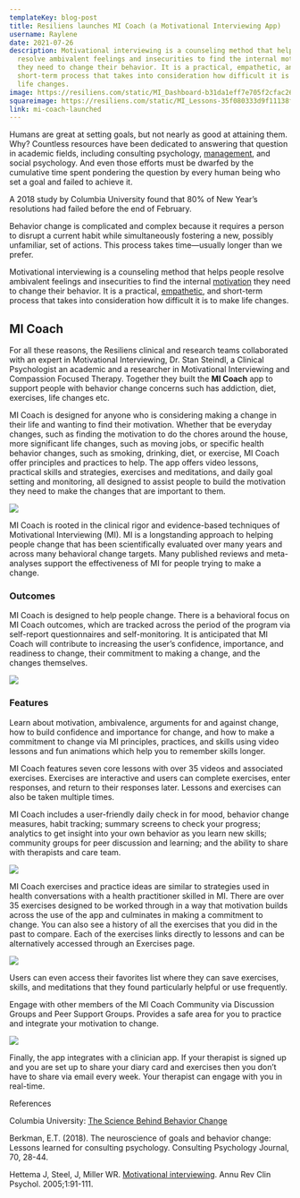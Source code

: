 ```yaml
---
templateKey: blog-post
title: Resiliens launches MI Coach (a Motivational Interviewing App)
username: Raylene
date: 2021-07-26
description: Motivational interviewing is a counseling method that helps people
  resolve ambivalent feelings and insecurities to find the internal motivation
  they need to change their behavior. It is a practical, empathetic, and
  short-term process that takes into consideration how difficult it is to make
  life changes.
image: https://resiliens.com/static/MI_Dashboard-b31da1eff7e705f2cfac26d90104d75c.png
squareimage: https://resiliens.com/static/MI_Lessons-35f080333d9f11138fe210dab2e2b396.png
link: mi-coach-launched
---
```

Humans are great at setting goals, but not nearly as good at attaining them. Why? Countless resources have been dedicated to answering that question in academic fields, including consulting psychology, [management](https://www.psychologytoday.com/us/basics/leadership "Psychology Today looks at management"), and social psychology. And even those efforts must be dwarfed by the cumulative time spent pondering the question by every human being who set a goal and failed to achieve it.

A 2018 study by Columbia University found that 80% of New Year’s resolutions had failed before the end of February.

Behavior change is complicated and complex because it requires a person to disrupt a current habit while simultaneously fostering a new, possibly unfamiliar, set of actions. This process takes time—usually longer than we prefer.

Motivational interviewing is a counseling method that helps people resolve ambivalent feelings and insecurities to find the internal [motivation](https://www.psychologytoday.com/us/basics/motivation "Psychology Today looks at motivation") they need to change their behavior. It is a practical, [empathetic](https://www.psychologytoday.com/us/basics/empathy "Psychology Today looks at empathetic"), and short-term process that takes into consideration how difficult it is to make life changes.

## MI Coach

For all these reasons, the Resiliens clinical and research teams collaborated with an expert in Motivational Interviewing, Dr. Stan Steindl, a Clinical Psychologist an academic and a researcher in Motivational Interviewing and Compassion Focused Therapy. Together they built the **MI Coach** app to support people with behavior change concerns such has addiction, diet, exercises, life changes etc.

MI Coach is designed for anyone who is considering making a change in their life and wanting to find their motivation. Whether that be everyday changes, such as finding the motivation to do the chores around the house, more significant life changes, such as moving jobs, or specific health behavior changes, such as smoking, drinking, diet, or exercise, MI Coach offer principles and practices to help. The app offers video lessons, practical skills and strategies, exercises and meditations, and daily goal setting and monitoring, all designed to assist people to build the motivation they need to make the changes that are important to them.

![](https://resiliens.com/static/MI_Lessons-35f080333d9f11138fe210dab2e2b396.png)

MI Coach is rooted in the clinical rigor and evidence-based techniques of Motivational Interviewing (MI). MI is a longstanding approach to helping people change that has been scientifically evaluated over many years and across many behavioral change targets. Many published reviews and meta-analyses support the effectiveness of MI for people trying to make a change.

### Outcomes

MI Coach is designed to help people change. There is a behavioral focus on MI Coach outcomes, which are tracked across the period of the program via self-report questionnaires and self-monitoring. It is anticipated that MI Coach will contribute to increasing the user’s confidence, importance, and readiness to change, their commitment to making a change, and the changes themselves.



![](https://resiliens.com/static/MI_Assesment-759cf53918349844dca6105444fd3b30.png)

### Features

Learn about motivation, ambivalence, arguments for and against change, how to build confidence and importance for change, and how to make a commitment to change via MI principles, practices, and skills using video lessons and fun animations which help you to remember skills longer.

MI Coach features seven core lessons with over 35 videos and associated exercises. Exercises are interactive and users can complete exercises, enter responses, and return to their responses later. Lessons and exercises can also be taken multiple times.

MI Coach includes a user-friendly daily check in for mood, behavior change measures, habit tracking; summary screens to check your progress; analytics to get insight into your own behavior as you learn new skills; community groups for peer discussion and learning; and the ability to share with therapists and care team.

![](https://resiliens.com/static/MI_DailyTracking-c55662516b7a287c505e0761e9dafac5.png)



MI Coach exercises and practice ideas are similar to strategies used in health conversations with a health practitioner skilled in MI. There are over 35 exercises designed to be worked through in a way that motivation builds across the use of the app and culminates in making a commitment to change. You can also see a history of all the exercises that you did in the past to compare. Each of the exercises links directly to lessons and can be alternatively accessed through an Exercises page.

![](https://resiliens.com/static/MI_Exercise-820b274dfe39f91f4d2dc07547e42a6e.png)



Users can even access their favorites list where they can save exercises, skills, and meditations that they found particularly helpful or use frequently.

Engage with other members of the MI Coach Community via Discussion Groups and Peer Support Groups. Provides a safe area for you to practice and integrate your motivation to change.

![](https://resiliens.com/static/MI_Community-16cf696bc75605d5127a7ee3547edcac.png)

Finally, the app integrates with a clinician app. If your therapist is signed up and you are set up to share your diary card and exercises then you don’t have to share via email every week. Your therapist can engage with you in real-time.

References

Columbia University: [The Science Behind Behavior Change](https://www.cuimc.columbia.edu/news/science-behind-behavior-change)

Berkman, E.T. (2018). The neuroscience of goals and behavior change: Lessons learned for consulting psychology. Consulting Psychology Journal, 70, 28-44.

Hettema J, Steel, J, Miller WR. [Motivational interviewing](http://www.integration.samhsa.gov/MI_Annual_Review_of_Clinical_Psych.pdf). Annu Rev Clin Psychol. 2005;1:91-111.

<!--EndFragment-->